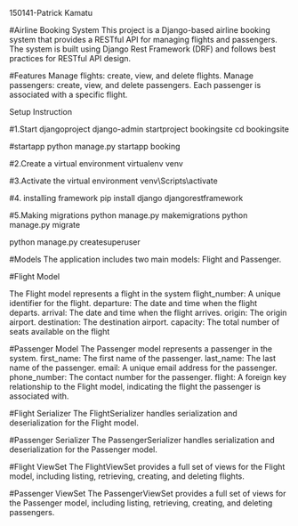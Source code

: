 150141-Patrick Kamatu
 

#Airline Booking System
This project is a Django-based airline booking system that provides a RESTful API for managing flights and passengers. The system is built using Django Rest Framework (DRF) and follows best practices for RESTful API design.

#Features
 Manage flights: create, view, and delete flights.
 Manage passengers: create, view, and delete passengers.
 Each passenger is associated with a specific flight.


 Setup Instruction

 #1.Start djangoproject
 django-admin startproject bookingsite
 cd bookingsite
 
 #startapp
 python manage.py startapp booking


#2.Create a virtual environment
virtualenv venv

#3.Activate the virtual environment
venv\Scripts\activate

#4. installing framework
pip install django djangorestframework

#5.Making migrations
python manage.py makemigrations
python manage.py migrate

python manage.py createsuperuser

#Models
The application includes two main models: Flight and Passenger.

#Flight Model

The Flight model represents a flight in the system
flight_number: A unique identifier for the flight.
departure: The date and time when the flight departs.
arrival: The date and time when the flight arrives.
origin: The origin airport.
destination: The destination airport.
capacity: The total number of seats available on the flight

#Passenger Model
The Passenger model represents a passenger in the system.
first_name: The first name of the passenger.
last_name: The last name of the passenger.
email: A unique email address for the passenger.
phone_number: The contact number for the passenger.
flight: A foreign key relationship to the Flight model, indicating the flight the passenger is associated with.

#Flight Serializer
The FlightSerializer handles serialization and deserialization for the Flight model.

#Passenger Serializer
The PassengerSerializer handles serialization and deserialization for the Passenger model.

#Flight ViewSet
The FlightViewSet provides a full set of views for the Flight model, including listing, retrieving, creating, and deleting flights.

#Passenger ViewSet
The PassengerViewSet provides a full set of views for the Passenger model, including listing, retrieving, creating, and deleting passengers.









